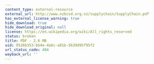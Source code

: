 ```yaml
---
content_type: external-resource
external_url: http://www.nzbcsd.org.nz/supplychain/SupplyChain.pdf
has_external_license_warning: true
hide_download: true
hide_download_original: null
license: https://en.wikipedia.org/wiki/All_rights_reserved
status: broken
title: PDF - 2.6 MB
uid: 9526b353-bb4e-4e6c-a81b-5639d95f95f2
url_status_code: 404
wayback_url: ''
---
```

